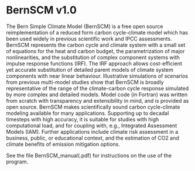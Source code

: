 # BernSCM v1.0
The Bern Simple Climate Model (BernSCM) is a free open source reimplementation of a reduced form carbon cycle-climate model which has been used widely in previous scientific work and IPCC assessments.  
BernSCM represents the carbon cycle and climate system with a small set of equations for the heat and carbon budget, the parametrization of major nonlinearities, and the substitution of complex component systems with impulse response functions (IRF). 
The IRF approach allows cost-efficient yet accurate substitution of detailed parent models of climate system components with near linear behaviour.
Illustrative simulations of scenarios from previous multi-model studies show that BernSCM is broadly representative of the range of the climate-carbon cycle response simulated by more complex and detailed models.
Model code (in Fortran) was written from scratch with transparency and extensibility in mind, and is provided as open source.
BernSCM makes scientifically sound carbon cycle-climate modeling available for many applications.
Supporting up to decadal timesteps with high accuracy, it is suitable for studies with high computational load, and for coupling with, e.g., Integrated Assessment Models (IAM). Further applications include climate risk assessment in a business, public, or educational context, and the estimation of CO2 and climate benefits of emission mitigation options.

See the file BernSCM_manual(.pdf) for instructions on the use of the program. 
